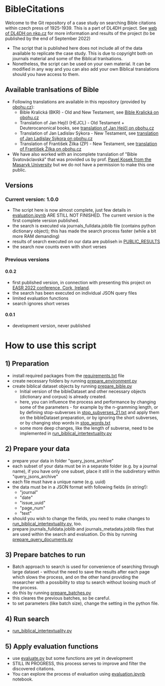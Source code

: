 # BibleCitations
Welcome to the Git repository of a case study on searching Bible citations within czech press of 1925-1939. This is a part of DL4DH project.
See [web of DL4DH on nkp.cz](https://dl4dh.nkp.cz) for more information and results of the project (to be published by the end of September 2022)

- The script that is published here does not include all of the data available to replicate the case study. This is due to copyright both on journals material and some of the Biblical tranlsations.
- Nonetheless, the script can be used on your own material. It can be modified in any way and you can also add your own Biblical translations should you have access to them.

## Available tranlsations of Bible
- Following translations are available in this repository (provided by [obohu.cz](https://obohu.cz/bible/)):
    - Bible Kralická (BKR) - Old and New Testament, see [Bible Kralická on obohu.cz](https://obohu.cz/bible/index.php?k=Gn&kap=1&styl=BKR)
    - Translation of Jan Hejčl (HEJCL) - Old Testament + Deuterocanonical books, see [translation of Jan Hejčl on obohu.cz](https://obohu.cz/bible/index.php?styl=HEJCL&k=Gn&kap=1)
    - Translation of Jan Ladislav Sýkora - New Testament, see [translation of Jan Ladislav Sýkora on obohu.cz](https://obohu.cz/bible/index.php?k=Mt&kap=1&styl=SYK)
    - Translation of František Žilka (ZP) - New Testament, see [translation of František Žilka on obohu.cz](https://obohu.cz/bible/index.php?styl=ZP&k=Mt&kap=1)
- We have also worked with an incomplete translation of "Bible Svatováclavská" that was provided us by prof. [Pavel Kosek from the Masaryk University](https://www.muni.cz/lide/4755-pavel-kosek) but we do not have a permission to make this one public.

## Versions
### Current version: 1.0.0
- The script here is now almost complete, just few details in [evaluation.ipynb](https://github.com/DigilabNLCR/BibleCitations/blob/main/evaluation.ipynb) ARE STILL NOT FINISHED.
The current version is the first complete version published.
- the search is executed via journals_fulldata.joblib file (contains python dictionary object); this has made the search process faster (while a bit more RAM demanding)
- results of search executed on our data are publiseh in [PUBLIC_RESULTS](https://github.com/DigilabNLCR/BibleCitations/tree/main/PUBLIC_RESULTS)
- the search now counts even with short verses
### Previous versions
#### 0.0.2
- first published version, in connection with presenting this project on [EASR 2022 conference, Cork, Ireland](https://www.easr2022.org/).
- the search has been executed on individual JSON query files
- limited evaluation functions
- search ignores short verses
#### 0.0.1
- development version, never published

# How to use this script

## 1) Preparation
- install required packages from the [requirements.txt](https://github.com/DigilabNLCR/BibleCitations/blob/main/requirements.txt) file
- create necessary folders by running [prepare_environment.py](https://github.com/DigilabNLCR/BibleCitations/blob/main/prepare_environment.py)
- create biblical dataset objects by running [prepare_bible.py](https://github.com/DigilabNLCR/BibleCitations/blob/main/prepare_bible.py)
    - Initial version of the bibleDataset and other necessary objects (dictionary and corpus) is already created.
    - here, you can influence the process and performance by changing some of the parameters - for example by the n-gramming length, or by defining stop-subverses in [stop_subverses_21.txt](https://github.com/DigilabNLCR/BibleCitations/blob/main/stop_subverses_21.txt) and apply them on the bibleDataset preparation, or by ignoring the short subverses, or by changing stop words in [stop_words.txt](https://github.com/DigilabNLCR/BibleCitations/blob/main/stop_words.txt)
    - some more deep changes, like the length of subverse, need to be implemented in [run_biblical_intertextuality.py](https://github.com/DigilabNLCR/BibleCitations/blob/main/run_biblical_intertextuality.py)

## 2) Prepare your data
- prepare your data in folder "query_jsons_archive"
- each subset of your data must be in a separate folder (e.g. by a journal name), if you have only one subset, place it still in the subdiretory within "query_jsons_archive"
- each file must have a unique name (e.g. uuid)
- the data must be in a JSON format with following fields (in string!):
    - "journal"
    - "date"
    - "issue_uuid"
    - "page_num"
    - "text"
- should you wish to change the fields, you need to make changes to [run_biblical_intertextuality.py](https://github.com/DigilabNLCR/BibleCitations/blob/main/run_biblical_intertextuality.py), too.
- prepare journals_fulldata.joblib and journals_metadata.joblib files that are used within the search and evaluation. Do this by running [prepare_query_documents.py](https://github.com/DigilabNLCR/BibleCitations/blob/main/prepare_query_documents.py)

## 3) Prepare batches to run
- Batch approach to search is used for convenience of searching through large dataset - without the need to save the results after each page which slows the process, and on the other hand providing the researcher with a possibility to stop tu search without loosing much of the process.
- do this by running [prepare_batches.py](https://github.com/DigilabNLCR/BibleCitations/blob/main/prepare_batches.py)
- this cleares the previous batches, so be careful.
- to set parameters (like batch size), change the setting in the python file.

## 4) Run search
- [run_biblical_intertextuality.py](https://github.com/DigilabNLCR/BibleCitations/blob/main/run_biblical_intertextuality.py)

## 5) Apply evaluation functions
- use [evaluate.py](https://github.com/DigilabNLCR/BibleCitations/blob/main/evaluate.py) but some functions are yet in development
- STILL IN PROGRESS, this process serves to improve and filter the discovered citations.
- You can explore the process of evaluation using [evaluation.ipynb](https://github.com/DigilabNLCR/BibleCitations/blob/main/evaluation.ipynb) notebook.